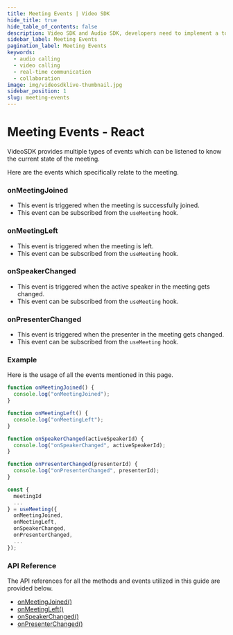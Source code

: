 ```yaml
---
title: Meeting Events | Video SDK
hide_title: true
hide_table_of_contents: false
description: Video SDK and Audio SDK, developers need to implement a token server. This requires efforts on both the front-end and backend.
sidebar_label: Meeting Events
pagination_label: Meeting Events
keywords:
  - audio calling
  - video calling
  - real-time communication
  - collaboration
image: img/videosdklive-thumbnail.jpg
sidebar_position: 1
slug: meeting-events
---
```


# Meeting Events - React

VideoSDK provides multiple types of events which can be listened to know the current state of the meeting.

Here are the events which specifically relate to the meeting.

### onMeetingJoined

- This event is triggered when the meeting is successfully joined.
- This event can be subscribed from the `useMeeting` hook.

### onMeetingLeft

- This event is triggered when the meeting is left.
- This event can be subscribed from the `useMeeting` hook.

### onSpeakerChanged

- This event is triggered when the active speaker in the meeting gets changed.
- This event can be subscribed from the `useMeeting` hook.

### onPresenterChanged

- This event is triggered when the presenter in the meeting gets changed.
- This event can be subscribed from the `useMeeting` hook.

### Example

Here is the usage of all the events mentioned in this page.

```js
function onMeetingJoined() {
  console.log("onMeetingJoined");
}

function onMeetingLeft() {
  console.log("onMeetingLeft");
}

function onSpeakerChanged(activeSpeakerId) {
  console.log("onSpeakerChanged", activeSpeakerId);
}

function onPresenterChanged(presenterId) {
  console.log("onPresenterChanged", presenterId);
}

const {
  meetingId
  ...
} = useMeeting({
  onMeetingJoined,
  onMeetingLeft,
  onSpeakerChanged,
  onPresenterChanged,
  ...
});
```

### API Reference

The API references for all the methods and events utilized in this guide are provided below.

- [onMeetingJoined()](/react/api/sdk-reference/use-meeting/events#onmeetingjoined)
- [onMeetingLeft()](/react/api/sdk-reference/use-meeting/events#onmeetingleft)
- [onSpeakerChanged()](/react/api/sdk-reference/use-meeting/events#onspeakerchanged)
- [onPresenterChanged()](/react/api/sdk-reference/use-meeting/events#onpresenterchanged)
